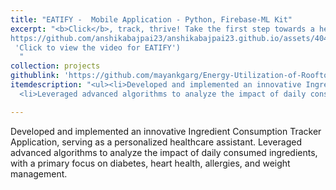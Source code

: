 ```yaml
---
title: "EATIFY -  Mobile Application - Python, Firebase-ML Kit"
excerpt: "<b>Click</b>, track, thrive! Take the first step towards a healthier you with our easy-to-use Ingredient Consumption Tracker App🍝.<br/>[![Eatify](/files/EatifyImage.png)](
https://github.com/anshikabajpai23/anshikabajpai23.github.io/assets/40437600/f0d8676c-e7ed-4f4e-9c29-7e9e185d5619
 'Click to view the video for EATIFY')
  "
collection: projects
githublink: 'https://github.com/mayankgarg/Energy-Utilization-of-Rooftops-In-Urban-Areas'
itemdescription: "<ul><li>Developed and implemented an innovative Ingredient Consumption Tracker Application, serving as a personalized healthcare assistant.</li>
  <li>Leveraged advanced algorithms to analyze the impact of daily consumed ingredients, with a primary focus on diabetes, heart health, allergies, and weight management.</li></ul>"

---
```



Developed and implemented an innovative Ingredient Consumption Tracker Application, serving as a personalized healthcare assistant.
Leveraged advanced algorithms to analyze the impact of daily consumed ingredients, with a primary focus on diabetes, heart health, allergies, and weight management.

